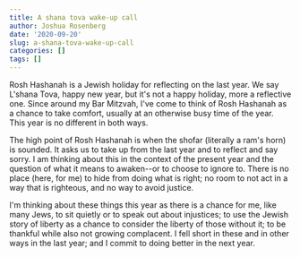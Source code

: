 ```yaml
---
title: A shana tova wake-up call
author: Joshua Rosenberg
date: '2020-09-20'
slug: a-shana-tova-wake-up-call
categories: []
tags: []
---
```


Rosh Hashanah is a Jewish holiday for reflecting on the last year. We say L'shana Tova, happy new year, but it's not a happy holiday, more a reflective one. Since around my Bar Mitzvah, I've come to think of Rosh Hashanah as a chance to take comfort, usually at an otherwise busy time of the year. This year is no different in both ways.

The high point of Rosh Hashanah is when the shofar (literally a ram's horn) is sounded. It asks us to take up from the last year and to reflect and say sorry. I am thinking about this in the context of the present year and the question of what it means to awaken--or to choose to ignore to. There is no place (here, for me) to hide from doing what is right; no room to not act in a way that is righteous, and no way to avoid justice. 

I'm thinking about these things this year as there is a chance for me, like many Jews, to sit quietly or to speak out about injustices; to use the Jewish story of liberty as a chance to consider the liberty of those without it; to be thankful while also not growing complacent. I fell short in these and in other ways in the last year; and I commit to doing better in the next year.